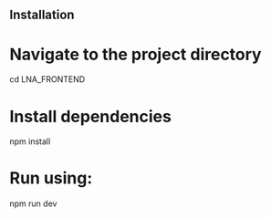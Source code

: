 
## Installation


# Navigate to the project directory
cd LNA_FRONTEND

# Install dependencies
npm install

# Run using: 
npm run dev




